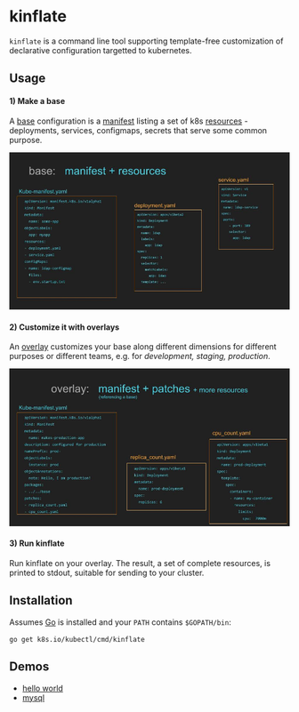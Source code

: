 # kinflate

[_kubectl apply_]: docs/glossary.md#apply
[base]: docs/glossary.md#base
[declarative configuration]: docs/glossary.md#declarative-application-management
[imageBase]: docs/base.jpg
[imageOverlay]: docs/overlay.jpg
[manifest]: docs/glossary.md#manifest
[overlay]: docs/glossary.md#overlay
[resources]: docs/glossary.md#resource
[workflows]: docs/workflows.md

`kinflate` is a command line tool supporting
template-free customization of declarative
configuration targetted to kubernetes.

## Usage

#### 1) Make a base

A [base] configuration is a [manifest] listing a set of
k8s [resources] - deployments, services, configmaps,
secrets that serve some common purpose.

![base image][imageBase]

#### 2) Customize it with overlays

An [overlay] customizes your base along different dimensions
for different purposes or different teams, e.g. for
_development, staging, production_.

![overlay image][imageOverlay]

#### 3) Run kinflate

Run kinflate on your overlay.  The result, a set of
complete resources, is printed to stdout, suitable for
sending to your cluster.

## Installation

Assumes [Go](https://golang.org/) is installed
and your `PATH` contains `$GOPATH/bin`:

<!-- @installKinflate @test -->
```
go get k8s.io/kubectl/cmd/kinflate
```

## Demos

 * [hello world](demo/helloWorld.md)
 * [mysql](demo/mySql.md)
